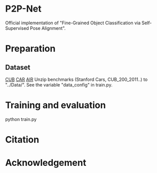 # P2P-Net
Official implementation of "Fine-Grained Object Classification via Self-Supervised Pose Alignment".


# Preparation
## Dataset
[CUB](http://www.vision.caltech.edu/visipedia/CUB-200-2011.html)
[CAR](https://ai.stanford.edu/~jkrause/cars/car_dataset.html)
[AIR](https://www.robots.ox.ac.uk/~vgg/data/fgvc-aircraft/#:~:text=Fine-Grained%20Visual%20Classification%20of%20Aircraft%20%28FGVC-Aircraft%29%20is%20a,code%20only%20%5B375%20KB%20%7C%20MD5%20Sum%20%5D.)
Unzip benchmarks (Stanford Cars, CUB_200_2011..) to "../Data/". 
See the variable "data_config" in train.py.

# Training and evaluation
python train.py

# Citation

# Acknowledgement
